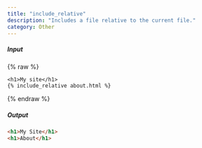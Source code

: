 ```yaml
---
title: "include_relative"
description: "Includes a file relative to the current file."
category: Other
---
```

##### Input

{% raw %}
~~~liquid
<h1>My site</h1>
{% include_relative about.html %}
~~~
{% endraw %}

##### Output

~~~html
<h1>My Site</h1>
<h1>About</h1>
~~~
